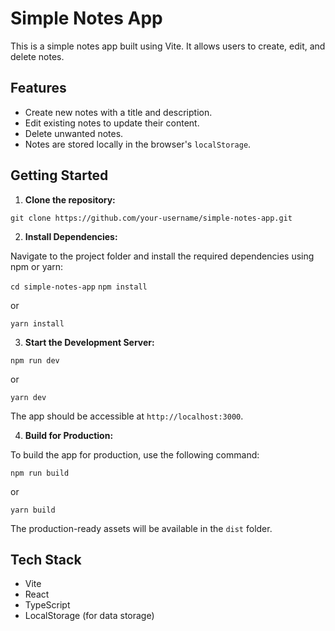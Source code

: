 # Simple Notes App

This is a simple notes app built using Vite. It allows users to create, edit, and delete notes.

## Features

- Create new notes with a title and description.
- Edit existing notes to update their content.
- Delete unwanted notes.
- Notes are stored locally in the browser's `localStorage`.

## Getting Started

1. **Clone the repository:**

`git clone https://github.com/your-username/simple-notes-app.git`

2. **Install Dependencies:**

Navigate to the project folder and install the required dependencies using npm or yarn:

`cd simple-notes-app`
`npm install`

or

`yarn install`

3. **Start the Development Server:**

`npm run dev`

or

`yarn dev`

The app should be accessible at `http://localhost:3000`.

4. **Build for Production:**

To build the app for production, use the following command:

`npm run build`

or

`yarn build`

The production-ready assets will be available in the `dist` folder.

## Tech Stack

- Vite
- React
- TypeScript
- LocalStorage (for data storage)

